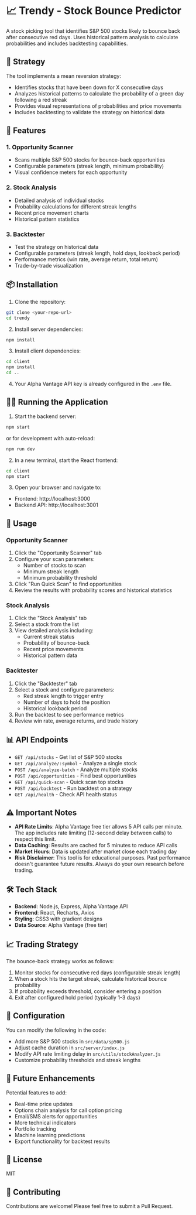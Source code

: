 # 📈 Trendy - Stock Bounce Predictor

A stock picking tool that identifies S&P 500 stocks likely to bounce back after consecutive red days. Uses historical pattern analysis to calculate probabilities and includes backtesting capabilities.

## 🎯 Strategy

The tool implements a mean reversion strategy:
- Identifies stocks that have been down for X consecutive days
- Analyzes historical patterns to calculate the probability of a green day following a red streak
- Provides visual representations of probabilities and price movements
- Includes backtesting to validate the strategy on historical data

## 🚀 Features

### 1. **Opportunity Scanner**
- Scans multiple S&P 500 stocks for bounce-back opportunities
- Configurable parameters (streak length, minimum probability)
- Visual confidence meters for each opportunity

### 2. **Stock Analysis**
- Detailed analysis of individual stocks
- Probability calculations for different streak lengths
- Recent price movement charts
- Historical pattern statistics

### 3. **Backtester**
- Test the strategy on historical data
- Configurable parameters (streak length, hold days, lookback period)
- Performance metrics (win rate, average return, total return)
- Trade-by-trade visualization

## 📦 Installation

1. Clone the repository:
```bash
git clone <your-repo-url>
cd trendy
```

2. Install server dependencies:
```bash
npm install
```

3. Install client dependencies:
```bash
cd client
npm install
cd ..
```

4. Your Alpha Vantage API key is already configured in the `.env` file.

## 🏃‍♂️ Running the Application

1. Start the backend server:
```bash
npm start
```
or for development with auto-reload:
```bash
npm run dev
```

2. In a new terminal, start the React frontend:
```bash
cd client
npm start
```

3. Open your browser and navigate to:
- Frontend: http://localhost:3000
- Backend API: http://localhost:3001

## 🎨 Usage

### Opportunity Scanner
1. Click the "Opportunity Scanner" tab
2. Configure your scan parameters:
   - Number of stocks to scan
   - Minimum streak length
   - Minimum probability threshold
3. Click "Run Quick Scan" to find opportunities
4. Review the results with probability scores and historical statistics

### Stock Analysis
1. Click the "Stock Analysis" tab
2. Select a stock from the list
3. View detailed analysis including:
   - Current streak status
   - Probability of bounce-back
   - Recent price movements
   - Historical pattern data

### Backtester
1. Click the "Backtester" tab
2. Select a stock and configure parameters:
   - Red streak length to trigger entry
   - Number of days to hold the position
   - Historical lookback period
3. Run the backtest to see performance metrics
4. Review win rate, average returns, and trade history

## 📊 API Endpoints

- `GET /api/stocks` - Get list of S&P 500 stocks
- `GET /api/analyze/:symbol` - Analyze a single stock
- `POST /api/analyze-batch` - Analyze multiple stocks
- `POST /api/opportunities` - Find best opportunities
- `GET /api/quick-scan` - Quick scan top stocks
- `POST /api/backtest` - Run backtest on a strategy
- `GET /api/health` - Check API health status

## ⚠️ Important Notes

- **API Rate Limits**: Alpha Vantage free tier allows 5 API calls per minute. The app includes rate limiting (12-second delay between calls) to respect this limit.
- **Data Caching**: Results are cached for 5 minutes to reduce API calls
- **Market Hours**: Data is updated after market close each trading day
- **Risk Disclaimer**: This tool is for educational purposes. Past performance doesn't guarantee future results. Always do your own research before trading.

## 🛠️ Tech Stack

- **Backend**: Node.js, Express, Alpha Vantage API
- **Frontend**: React, Recharts, Axios
- **Styling**: CSS3 with gradient designs
- **Data Source**: Alpha Vantage (free tier)

## 📈 Trading Strategy

The bounce-back strategy works as follows:
1. Monitor stocks for consecutive red days (configurable streak length)
2. When a stock hits the target streak, calculate historical bounce probability
3. If probability exceeds threshold, consider entering a position
4. Exit after configured hold period (typically 1-3 days)

## 🔧 Configuration

You can modify the following in the code:
- Add more S&P 500 stocks in `src/data/sp500.js`
- Adjust cache duration in `src/server/index.js`
- Modify API rate limiting delay in `src/utils/stockAnalyzer.js`
- Customize probability thresholds and streak lengths

## 📝 Future Enhancements

Potential features to add:
- Real-time price updates
- Options chain analysis for call option pricing
- Email/SMS alerts for opportunities
- More technical indicators
- Portfolio tracking
- Machine learning predictions
- Export functionality for backtest results

## 📄 License

MIT

## 🤝 Contributing

Contributions are welcome! Please feel free to submit a Pull Request.